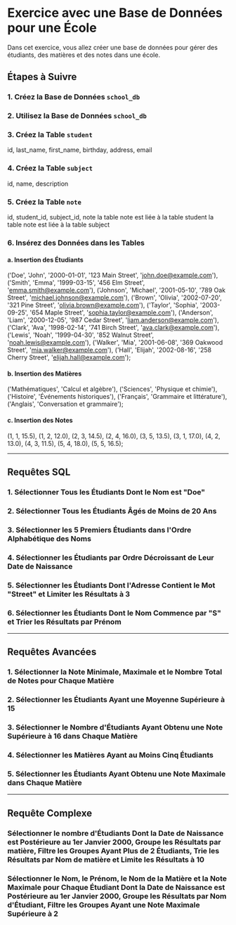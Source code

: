 # Exercice avec une Base de Données pour une École

Dans cet exercice, vous allez créer une base de données pour gérer des étudiants, des matières et des notes dans une école.

## Étapes à Suivre

### 1. Créez la Base de Données `school_db`

### 2. Utilisez la Base de Données `school_db`

### 3. Créez la Table `student`

id, last_name, first_name, birthday, address, email

### 4. Créez la Table `subject`

id, name, description

### 5. Créez la Table `note`

id, student_id, subject_id, note
la table note est liée à la table student
la table note est liée à la table subject

### 6. Insérez des Données dans les Tables

#### a. Insertion des Étudiants

('Doe', 'John', '2000-01-01', '123 Main Street', 'john.doe@example.com'),
('Smith', 'Emma', '1999-03-15', '456 Elm Street', 'emma.smith@example.com'),
('Johnson', 'Michael', '2001-05-10', '789 Oak Street', 'michael.johnson@example.com'),
('Brown', 'Olivia', '2002-07-20', '321 Pine Street', 'olivia.brown@example.com'),
('Taylor', 'Sophia', '2003-09-25', '654 Maple Street', 'sophia.taylor@example.com'),
('Anderson', 'Liam', '2000-12-05', '987 Cedar Street', 'liam.anderson@example.com'),
('Clark', 'Ava', '1998-02-14', '741 Birch Street', 'ava.clark@example.com'),
('Lewis', 'Noah', '1999-04-30', '852 Walnut Street', 'noah.lewis@example.com'),
('Walker', 'Mia', '2001-06-08', '369 Oakwood Street', 'mia.walker@example.com'),
('Hall', 'Elijah', '2002-08-16', '258 Cherry Street', 'elijah.hall@example.com');

#### b. Insertion des Matières

('Mathématiques', 'Calcul et algèbre'),
('Sciences', 'Physique et chimie'),
('Histoire', 'Événements historiques'),
('Français', 'Grammaire et littérature'),
('Anglais', 'Conversation et grammaire');

#### c. Insertion des Notes

(1, 1, 15.5),
(1, 2, 12.0),
(2, 3, 14.5),
(2, 4, 16.0),
(3, 5, 13.5),
(3, 1, 17.0),
(4, 2, 13.0),
(4, 3, 11.5),
(5, 4, 18.0),
(5, 5, 16.5);

---

## Requêtes SQL

### 1. Sélectionner Tous les Étudiants Dont le Nom est "Doe"

### 2. Sélectionner Tous les Étudiants Âgés de Moins de 20 Ans

### 3. Sélectionner les 5 Premiers Étudiants dans l'Ordre Alphabétique des Noms

### 4. Sélectionner les Étudiants par Ordre Décroissant de Leur Date de Naissance

### 5. Sélectionner les Étudiants Dont l'Adresse Contient le Mot "Street" et Limiter les Résultats à 3

### 6. Sélectionner les Étudiants Dont le Nom Commence par "S" et Trier les Résultats par Prénom

---

## Requêtes Avancées

### 1. Sélectionner la Note Minimale, Maximale et le Nombre Total de Notes pour Chaque Matière

### 2. Sélectionner les Étudiants Ayant une Moyenne Supérieure à 15

### 3. Sélectionner le Nombre d'Étudiants Ayant Obtenu une Note Supérieure à 16 dans Chaque Matière

### 4. Sélectionner les Matières Ayant au Moins Cinq Étudiants

### 5. Sélectionner les Étudiants Ayant Obtenu une Note Maximale dans Chaque Matière

---

## Requête Complexe

### Sélectionner le nombre d'Étudiants Dont la Date de Naissance est Postérieure au 1er Janvier 2000, Groupe les Résultats par matière, Filtre les Groupes Ayant Plus de 2 Étudiants, Trie les Résultats par Nom de matière et Limite les Résultats à 10

### Sélectionner le Nom, le Prénom, le Nom de la Matière et la Note Maximale pour Chaque Étudiant Dont la Date de Naissance est Postérieure au 1er Janvier 2000, Groupe les Résultats par Nom d'Étudiant, Filtre les Groupes Ayant une Note Maximale Supérieure à 2
